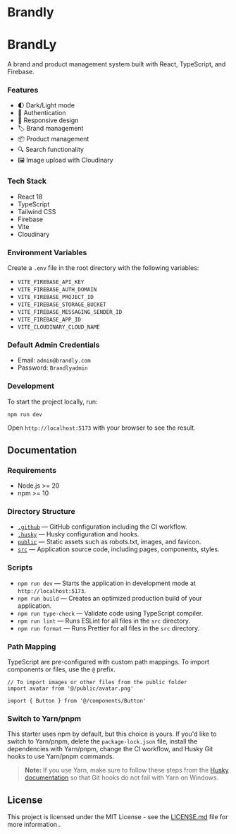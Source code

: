 # Brandly

# BrandLy

A brand and product management system built with React, TypeScript, and Firebase.

### Features

- 🌓 Dark/Light mode
- 🔐 Authentication
- 📱 Responsive design
- 🏷️ Brand management
- 📦 Product management
- 🔍 Search functionality
- 🖼️ Image upload with Cloudinary

### Tech Stack

- React 18
- TypeScript
- Tailwind CSS
- Firebase
- Vite
- Cloudinary

### Environment Variables

Create a `.env` file in the root directory with the following variables:

- `VITE_FIREBASE_API_KEY`
- `VITE_FIREBASE_AUTH_DOMAIN`
- `VITE_FIREBASE_PROJECT_ID`
- `VITE_FIREBASE_STORAGE_BUCKET`
- `VITE_FIREBASE_MESSAGING_SENDER_ID`
- `VITE_FIREBASE_APP_ID`
- `VITE_CLOUDINARY_CLOUD_NAME`

### Default Admin Credentials

- Email: `admin@brandly.com`
- Password: `Brandlyadmin`

### Development

To start the project locally, run:

```bash
npm run dev
```

Open `http://localhost:5173` with your browser to see the result.

## Documentation

### Requirements

- Node.js >= 20
- npm >= 10

### Directory Structure

- [`.github`](.github) — GitHub configuration including the CI workflow.<br>
- [`.husky`](.husky) — Husky configuration and hooks.<br>
- [`public`](./public) — Static assets such as robots.txt, images, and favicon.<br>
- [`src`](./src) — Application source code, including pages, components, styles.

### Scripts

- `npm run dev` — Starts the application in development mode at `http://localhost:5173`.
- `npm run build` — Creates an optimized production build of your application.
- `npm run type-check` — Validate code using TypeScript compiler.
- `npm run lint` — Runs ESLint for all files in the `src` directory.
- `npm run format` — Runs Prettier for all files in the `src` directory.

### Path Mapping

TypeScript are pre-configured with custom path mappings. To import components or files, use the `@` prefix.

```tsx
// To import images or other files from the public folder
import avatar from '@/public/avatar.png'

import { Button } from '@/components/Button'
```

### Switch to Yarn/pnpm

This starter uses npm by default, but this choice is yours. If you'd like to switch to Yarn/pnpm, delete the `package-lock.json` file, install the dependencies with Yarn/pnpm, change the CI workflow, and Husky Git hooks to use Yarn/pnpm commands.

> **Note:** If you use Yarn, make sure to follow these steps from the [Husky documentation](https://typicode.github.io/husky/troubleshoot.html#yarn-on-windows) so that Git hooks do not fail with Yarn on Windows.

## License

This project is licensed under the MIT License - see the [LICENSE.md](LICENSE.md) file for more information..
